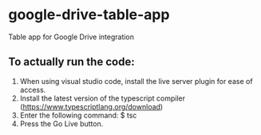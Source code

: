 # google-drive-table-app
Table app for Google Drive integration

## To actually run the code:
1) When using visual studio code, install the live server plugin for ease of access.
2) Install the latest version of the typescript compiler (https://www.typescriptlang.org/download)
3) Enter the following command: 
$ tsc
4) Press the Go Live button.
